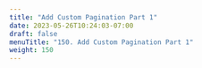 ```yaml
---
title: "Add Custom Pagination Part 1"
date: 2023-05-26T10:24:03-07:00
draft: false
menuTitle: "150. Add Custom Pagination Part 1"
weight: 150
---
```


